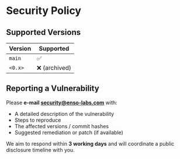 # Security Policy

## Supported Versions

| Version | Supported          |
|---------|--------------------|
| `main`  | ✅                  |
| `<0.x>` | ❌ (archived)       |

## Reporting a Vulnerability

Please **e-mail security@enso-labs.com** with:

* A detailed description of the vulnerability
* Steps to reproduce
* The affected versions / commit hashes
* Suggested remediation or patch (if available)

We aim to respond within **3 working days** and will coordinate a public
disclosure timeline with you.
